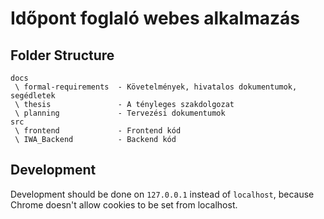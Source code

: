 # Időpont foglaló webes alkalmazás
## Folder Structure
```
docs        
 \ formal-requirements  - Követelmények, hivatalos dokumentumok, segédletek
 \ thesis               - A tényleges szakdolgozat
 \ planning             - Tervezési dokumentumok
src
 \ frontend             - Frontend kód
 \ IWA_Backend          - Backend kód
```

## Development
Development should be done on `127.0.0.1` instead of `localhost`, because Chrome doesn't allow cookies to be set from localhost.